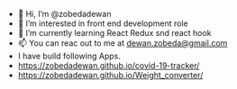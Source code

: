 - 👋 Hi, I’m @zobedadewan
- 👀 I’m interested in front end development role
- 🌱 I’m currently learning React Redux snd react hook
- 📫 You can reac out to me at dewan.zobeda@gmail.com
- I have build following Apps. 
- https://zobedadewan.github.io/covid-19-tracker/
- https://zobedadewan.github.io/Weight_converter/

<!---
zobedadewan/zobedadewan is a ✨ special ✨ repository because its `README.md` (this file) appears on your GitHub profile.
You can click the Preview link to take a look at your changes.
--->
